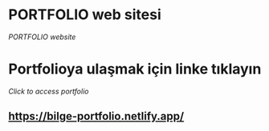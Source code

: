 # PORTFOLIO web sitesi
*PORTFOLIO website*

# Portfolioya ulaşmak için linke tıklayın 
*Click to access portfolio*

## https://bilge-portfolio.netlify.app/
